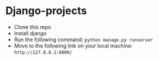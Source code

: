 # Django-projects

- Clone this repo 
- Install django
- Run the following command: ```python manage.py runserver```
- Move to the following link on your local machine: ```http://127.0.0.1:8000/```
